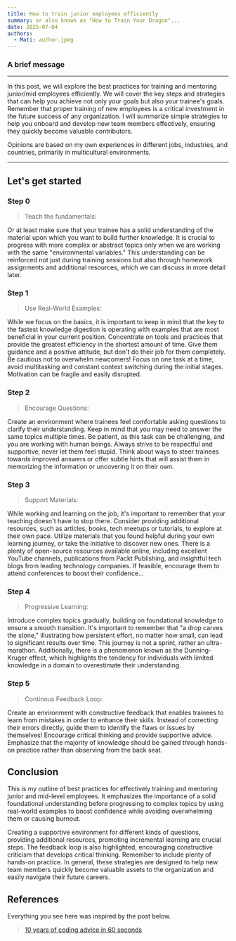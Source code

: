 ```yaml
---
title: How to train junior employees efficiently
summary: or also known as "How to Train Your Dragon"...
date: 2025-07-04
authors:
  - Mati: author.jpeg
---
```


### A brief message

---

In this post, we will explore the best practices for training and mentoring junior/mid employees efficiently.
We will cover the key steps and strategies that can help you achieve not only your goals but also your trainee's goals.
Remember that proper training of new employees is a critical investment in the future success of any organization.
I will summarize simple strategies to help you onboard and develop new team members effectively, ensuring they quickly become valuable contributors.

Opinions are based on my own experiences in different jobs, industries, and countries, primarily in multicultural environments.

---

## Let's get started

### Step 0

> Teach the fundamentals:

Or at least make sure that your trainee has a solid understanding of the material upon which you
want to build further knowledge. It is crucial to progress with more complex or abstract topics only
when we are working with the same "environmental variables." This understanding can be reinforced not
just during training sessions but also through homework assignments and additional resources, which we
can discuss in more detail later.

### Step 1

> Use Real-World Examples:

While we focus on the basics, it is important to keep in mind that the key to the fastest knowledge
digestion is operating with examples that are most beneficial in your current position. Concentrate
on tools and practices that provide the greatest efficiency in the shortest amount of time.
Give them guidance and a positive attitude, but don't do their job for them completely.
Be cautious not to overwhelm newcomers! Focus on one task at a time, avoid multitasking and
constant context switching during the initial stages. Motivation can be fragile and easily disrupted.

### Step 2

> Encourage Questions:

Create an environment where trainees feel comfortable asking questions to clarify their understanding.
Keep in mind that you may need to answer the same topics multiple times. Be patient, as this task can be
challenging, and you are working with human beings. Always strive to be respectful and supportive, never
let them feel stupid. Think about ways to steer trainees towards improved answers or offer subtle hints
that will assist them in memorizing the information or uncovering it on their own.

### Step 3

> Support Materials:

While working and learning on the job, it's important to remember that your teaching doesn't have to stop there.
Consider providing additional resources, such as articles, books, tech meetups or tutorials, to explore at
their own pace. Utilize materials that you found helpful during your own learning journey, or take the
initiative to discover new ones. There is a plenty of open-source resources available online, including
excellent YouTube channels, publications from Packt Publishing, and insightful tech blogs from leading
technology companies. If feasible, encourage them to attend conferences to boost their confidence...

### Step 4

> Progressive Learning:

Introduce complex topics gradually, building on foundational knowledge to ensure a smooth transition.
It's important to remember that "a drop carves the stone," illustrating how persistent effort, no matter
how small, can lead to significant results over time. This journey is not a sprint, rather an ultra-marathon.
Additionally, there is a phenomenon known as the Dunning-Kruger effect, which highlights
the tendency for individuals with limited knowledge in a domain to overestimate their understanding.

### Step 5

> Continous Feedback Loop:

Create an environment with constructive feedback that enables trainees to learn from mistakes in order to
enhance their skills. Instead of correcting their errors directly, guide them to identify the flaws or issues
by themselves! Encourage critical thinking and provide supportive advice. Emphasize that the majority of
knowledge should be gained through hands-on practice rather than observing from the back seat.

## Conclusion

This is my outline of best practices for effectively training and mentoring junior and mid-level employees.
It emphasizes the importance of a solid foundational understanding before progressing to complex topics by
using real-world examples to boost confidence while avoiding overwhelming them or causing burnout.

Creating a supportive environment for different kinds of questions, providing additional resources,
promoting incremental learning are crucial steps. The feedback loop is also highlighted, encouraging
constructive criticism that develops critical thinking. Remember to include plenty of hands-on practice.
In general, these strategies are designed to help new team members quickly become valuable assets to the
organization and easily navigate their future careers.

## References

Everything you see here was inspired by the post below.

> [10 years of coding advice in 60 seconds](https://www.linkedin.com/posts/mikolajpawlikowski_10-years-of-coding-advice-in-60-seconds-activity-7302305468389969920-fGIR)
